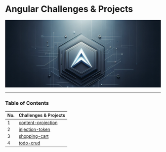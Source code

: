 # Angular Challenges & Projects

![headline](art/headline.png)

---

### Table of Contents

| No. | Challenges & Projects |
|---- | ---------
|1 | [content-projection](#)|
|2 | [injection-token](#)|
|3 | [shopping-cart](#)|
|4 | [todo-crud](#)|
